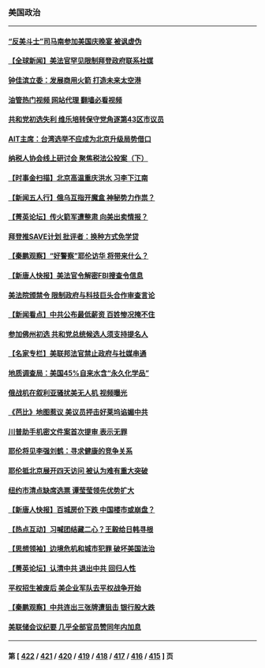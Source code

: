 ### 美国政治
---
#### [“反美斗士”司马南参加美国庆晚宴 被讽虚伪](../../pages/ncid1078159/n14030256.md?07072045) 
#### [【全球新闻】美法官罕见限制拜登政府联系社媒](../../pages/ncid1078159/n14030145.md?07072045) 
#### [钟佳滨立委：发展商用火箭 打造未来太空港](../../pages/ncid1078159/n14030062.md?07072045) 
#### [油管热门视频 网站代理 翻墙必看视频](http://138.2.39.72:81/youtube.html?epic-marker?07072045)
#### [共和党初选失利 维乐培转保守党角逐第43区市议员](../../pages/ncid1078159/n14030028.md?07072045) 
#### [AIT主席：台湾选举不应成为北京升级局势借口](../../pages/ncid1078159/n14029884.md?07072045) 
#### [纳税人协会线上研讨会 聚焦税法公投案（下）](../../pages/ncid1078159/n14030015.md?07072045) 
#### [【时事金扫描】北京高温重庆洪水 习李下江南](../../pages/ncid1078159/n14029947.md?07072045) 
#### [【新闻五人行】俄乌互指开魔盒 神秘势力作祟？](../../pages/ncid1078159/n14029890.md?07072045) 
#### [【菁英论坛】传火箭军遭整肃 向美出卖情报？](../../pages/ncid1078159/n14029895.md?07072045) 
#### [拜登推SAVE计划 批评者：换种方式免学贷](../../pages/ncid1078159/n14029868.md?07072045) 
#### [【秦鹏观察】“好警察”耶伦访华 将带来什么？](../../pages/ncid1078159/n14029877.md?07072045) 
#### [【新唐人快报】美法官令解密FBI搜查令信息](../../pages/ncid1078159/n14029872.md?07072045) 
#### [美法院颁禁令 限制政府与科技巨头合作审查言论](../../pages/ncid1078159/n14029671.md?07072045) 
#### [【新闻看点】中共公布最低薪资 百姓惨况掩不住](../../pages/ncid1078159/n14029789.md?07072045) 
#### [参加佛州初选 共和党总统候选人须支持提名人](../../pages/ncid1078159/n14029816.md?07072045) 
#### [【名家专栏】美联邦法官禁止政府与社媒串通](../../pages/ncid1078159/n14029628.md?07072045) 
#### [地质调查局：美国45%自来水含“永久化学品”](../../pages/ncid1078159/n14029693.md?07072045) 
#### [俄战机在叙利亚骚扰美无人机 视频曝光](../../pages/ncid1078159/n14029784.md?07072045) 
#### [《芭比》地图惹议 美议员抨击好莱坞谄媚中共](../../pages/ncid1078159/n14029665.md?07072045) 
#### [川普助手机密文件案首次提审 表示无罪](../../pages/ncid1078159/n14029775.md?07072045) 
#### [耶伦将见李强刘鹤：寻求健康的竞争关系](../../pages/ncid1078159/n14029757.md?07072045) 
#### [耶伦抵北京展开四天访问 被认为难有重大突破](../../pages/ncid1078159/n14029596.md?07072045) 
#### [纽约市清点缺席选票 谭莹莹领先优势扩大](../../pages/ncid1078159/n14029277.md?07072045) 
#### [【新唐人快报】百城房价下跌 中国楼市或崩盘？](../../pages/ncid1078159/n14029099.md?07072045) 
#### [【热点互动】习喊团结藏二心？王毅给日韩寻根](../../pages/ncid1078159/n14029106.md?07072045) 
#### [【思想领袖】边境危机和城市犯罪 破坏美国法治](../../pages/ncid1078159/n14023646.md?07072045) 
#### [【菁英论坛】认清中共 退出中共 回归人性](../../pages/ncid1078159/n14029094.md?07072045) 
#### [平权招生被废后 美企业军队去平权战争开始](../../pages/ncid1078159/n14028890.md?07072045) 
#### [【秦鹏观察】中共连出三张牌遭狙击 银行股大跌](../../pages/ncid1078159/n14028999.md?07072045) 
#### [美联储会议纪要 几乎全部官员赞同年内加息](../../pages/ncid1078159/n14029083.md?07072045) 

---
#### 第 [ [422](./422.md?07072045) / [421](./421.md?07072045) / [420](./420.md?07072045) / [419](./419.md?07072045) / [418](./418.md?07072045) / [417](./417.md?07072045) / [416](./416.md?07072045) / [415](./415.md?07072045) ] 页
